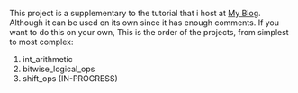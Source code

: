 This project is a supplementary to the tutorial that i host at [My Blog](https://themindpalace.bearblog.dev/assembly-pt-1-the-absolute-basics-of-assembly/).
Although it can be used on its own since it has enough comments.
If you want to do this on your own, This is the order of the projects, from simplest to most complex:
1. int_arithmetic
2. bitwise_logical_ops
3. shift_ops (IN-PROGRESS)